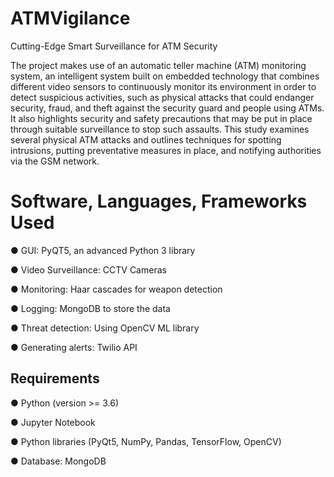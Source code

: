 # ATMVigilance
Cutting-Edge Smart Surveillance for ATM Security

The project makes use of an automatic teller machine (ATM) monitoring system, an intelligent system built on embedded technology that combines different video sensors to continuously monitor its environment in order to detect suspicious activities, such as physical attacks that could endanger security, fraud, and theft against the security guard and people using ATMs. It also highlights security and safety precautions that may be put in place through suitable surveillance to stop such assaults. This study examines several physical ATM attacks and outlines techniques for spotting intrusions, putting preventative measures in place, and notifying authorities via the GSM network.

# Software, Languages, Frameworks Used
● GUI: PyQT5, an advanced Python 3 library

● Video Surveillance: CCTV Cameras

● Monitoring: Haar cascades for weapon detection

● Logging: MongoDB to store the data

● Threat detection: Using OpenCV ML library

● Generating alerts: Twilio API 

## Requirements 
● Python (version >= 3.6) </br>

● Jupyter Notebook </br>

● Python libraries (PyQt5, NumPy, Pandas, TensorFlow, OpenCV) </br>

● Database: MongoDB </br>


